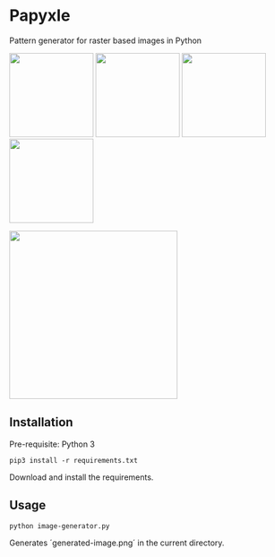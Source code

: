 # Papyxle

Pattern generator for raster based images in Python

<img src="https://raw.githubusercontent.com/va-li/pyxle/master/snapshots/2019-12-19_233812.png" width="150"> <img src="https://raw.githubusercontent.com/va-li/pyxle/master/snapshots/2019-12-23_233318.png" width="150"> <img src="https://raw.githubusercontent.com/va-li/pyxle/master/snapshots/2019-12-19_021819.png" width="150"> <img src="https://raw.githubusercontent.com/va-li/pyxle/master/snapshots/2020-04-02_224843.png" width="150">

<img src="https://raw.githubusercontent.com/va-li/pyxle/master/snapshots/animation.gif" width="300">

## Installation

Pre-requisite: Python 3

```shell
pip3 install -r requirements.txt
```

Download and install the requirements.

## Usage

```shell
python image-generator.py
```
Generates ´generated-image.png´ in the current directory.
